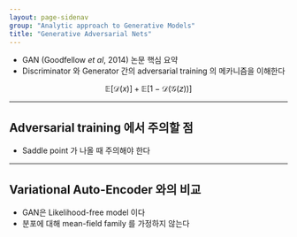 ```yaml
---
layout: page-sidenav
group: "Analytic approach to Generative Models"
title: "Generative Adversarial Nets"
---
```


- GAN (Goodfellow *et al*, 2014) 논문 핵심 요약
- Discriminator 와 Generator 간의 adversarial training 의 메카니즘을 이해한다

$$
\mathbb{E}[\mathcal{D}(x)]+\mathbb{E}[1-\mathcal{D}(\mathcal{G}(z))]
$$

---
## Adversarial training 에서 주의할 점
- Saddle point 가 나올 때 주의해야 한다

---
## Variational Auto-Encoder 와의 비교
- GAN은 Likelihood-free model 이다
- 분포에 대해 mean-field family 를 가정하지 않는다


